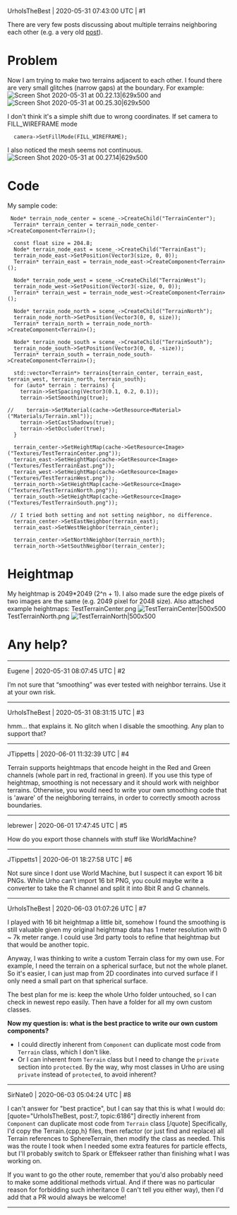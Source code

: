 UrhoIsTheBest | 2020-05-31 07:43:00 UTC | #1

There are very few posts discussing about multiple terrains neighboring each other (e.g. a very old [post](https://discourse.urho3d.io/t/terrain-stitching/2191?u=urho)).

# Problem
Now I am trying to make two terrains adjacent to each other. 
I found there are very small glitches (narrow gaps) at the boundary. 
For example:
![Screen Shot 2020-05-31 at 00.22.13|629x500](upload://a70dlHokMNaWqIuTHHoOCYTVsdS.jpeg) 
and  
![Screen Shot 2020-05-31 at 00.25.30|629x500](upload://2htdnRL7iyquXnnxT1yyl6qtK8I.jpeg) 

I don't think it's a simple shift due to wrong coordinates.
If set camera to FILL_WIREFRAME mode
```
  camera->SetFillMode(FILL_WIREFRAME);
```
I also noticed the mesh seems not continuous.
![Screen Shot 2020-05-31 at 00.27.14|629x500](upload://dXhJDo3bXjuAuGbNDGVRnvev7Lw.png) 

# Code
My sample code:
```
 Node* terrain_node_center = scene_->CreateChild("TerrainCenter");
  Terrain* terrain_center = terrain_node_center->CreateComponent<Terrain>();

  const float size = 204.8;
  Node* terrain_node_east = scene_->CreateChild("TerrainEast");
  terrain_node_east->SetPosition(Vector3(size, 0, 0));
  Terrain* terrain_east = terrain_node_east->CreateComponent<Terrain>();

  Node* terrain_node_west = scene_->CreateChild("TerrainWest");
  terrain_node_west->SetPosition(Vector3(-size, 0, 0));
  Terrain* terrain_west = terrain_node_west->CreateComponent<Terrain>();

  Node* terrain_node_north = scene_->CreateChild("TerrainNorth");
  terrain_node_north->SetPosition(Vector3(0, 0, size));
  Terrain* terrain_north = terrain_node_north->CreateComponent<Terrain>();

  Node* terrain_node_south = scene_->CreateChild("TerrainSouth");
  terrain_node_south->SetPosition(Vector3(0, 0, -size));
  Terrain* terrain_south = terrain_node_south->CreateComponent<Terrain>();

  std::vector<Terrain*> terrains{terrain_center, terrain_east, terrain_west, terrain_north, terrain_south};
  for (auto* terrain : terrains) {
    terrain->SetSpacing(Vector3(0.1, 0.2, 0.1));
    terrain->SetSmoothing(true);

//    terrain->SetMaterial(cache->GetResource<Material>("Materials/Terrain.xml"));
    terrain->SetCastShadows(true);
    terrain->SetOccluder(true);
  }

  terrain_center->SetHeightMap(cache->GetResource<Image>("Textures/TestTerrainCenter.png"));
  terrain_east->SetHeightMap(cache->GetResource<Image>("Textures/TestTerrainEast.png"));
  terrain_west->SetHeightMap(cache->GetResource<Image>("Textures/TestTerrainWest.png"));
  terrain_north->SetHeightMap(cache->GetResource<Image>("Textures/TestTerrainNorth.png"));
  terrain_south->SetHeightMap(cache->GetResource<Image>("Textures/TestTerrainSouth.png"));

 // I tried both setting and not setting neighbor, no difference.
  terrain_center->SetEastNeighbor(terrain_east);
  terrain_east->SetWestNeighbor(terrain_center);

  terrain_center->SetNorthNeighbor(terrain_north);
  terrain_north->SetSouthNeighbor(terrain_center);
```
# Heightmap
My heightmap is 2049*2049 (2^n + 1).
I also made sure the edge pixels of two images are the same (e.g. 2049 pixel for 2048 size).
Also attached example heightmaps:
TestTerrainCenter.png
![TestTerrainCenter|500x500](upload://3zp6gqTCHu6OeV0QhZTARPVlzli.jpeg) 
TestTerrainNorth.png
![TestTerrainNorth|500x500](upload://jjRIhEJsLF0SIEJY3ysou7ZJ4Dj.jpeg) 


# Any help?

-------------------------

Eugene | 2020-05-31 08:07:45 UTC | #2

I’m not sure that “smoothing” was ever tested with neighbor terrains. Use it at your own risk.

-------------------------

UrhoIsTheBest | 2020-05-31 08:31:15 UTC | #3

hmm... that explains it.
No glitch when I disable the smoothing.
Any plan to support that?

-------------------------

JTippetts | 2020-06-01 11:32:39 UTC | #4

Terrain supports heightmaps that encode height in the Red and Green channels (whole part in red, fractional in green). If you use this type of heightmap, smoothing is not necessary and it should work with neighbor terrains. Otherwise, you would need to write your own smoothing code that is 'aware' of the neighboring terrains, in order to correctly smooth across boundaries.

-------------------------

lebrewer | 2020-06-01 17:47:45 UTC | #5

How do you export those channels with stuff like WorldMachine?

-------------------------

JTippetts1 | 2020-06-01 18:27:58 UTC | #6

Not sure since I dont use World Machine, but I suspect it can export 16 bit PNGs. While Urho can't import 16 bit PNG, you could maybe write a converter to take the R channel and split it into 8bit R and G channels.

-------------------------

UrhoIsTheBest | 2020-06-03 01:07:26 UTC | #7

I played with 16 bit heightmap a little bit, somehow I found the smoothing is still valuable given my original heightmap data has 1 meter resolution with 0 ~ 7k meter range. I could use 3rd party tools to refine that heightmap but that would be another topic.

Anyway, I was thinking to write a custom Terrain class for my own use. For example, I need the terrain on a spherical surface, but not the whole planet. So it's easier, I can just map from 2D coordinates into curved surface if I only need a small part on that spherical surface.

The best plan for me is: keep the whole Urho folder untouched, so I can check in newest repo easily. Then have a folder for all my own custom classes.

**Now my question is: what is the best practice to write our own custom components?**
* I could directly inherent from ```Component``` can duplicate most code from ```Terrain``` class, which I don't like.
* Or I can inherent from ```Terrain``` class but I need to change the ```private``` section into ```protected```. By the way, why most classes in Urho are using ```private``` instead of ```protected```, to avoid inherent?

-------------------------

SirNate0 | 2020-06-03 05:04:24 UTC | #8

I can't answer for "best practice", but I can say that this is what I would do:
[quote="UrhoIsTheBest, post:7, topic:6186"]
directly inherent from `Component` can duplicate most code from `Terrain` class
[/quote]
Specifically, I'd copy the Terrain.{cpp,h} files, then refactor (or just find and replace) all Terrain references to SphereTerrain, then modify the class as needed. This was the route I took when I needed some extra features for particle effects, but I'll probably switch to Spark or Effekseer rather than finishing what I was working on.

If you want to go the other route, remember that you'd also probably need to make some additional methods virtual. And if there was no particular reason for forbidding such inheritance (I can't tell you either way), then I'd add that a PR would always be welcome!

-------------------------

